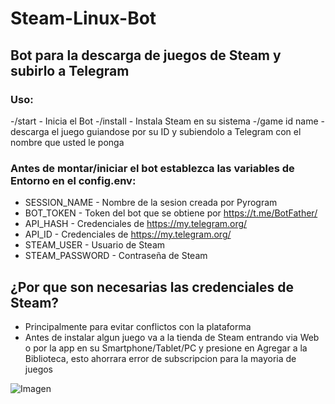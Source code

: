 # Steam-Linux-Bot

## Bot para la descarga de juegos de Steam y subirlo a Telegram
### Uso:

-/start - Inicia el Bot
-/install - Instala Steam en su sistema
-/game id name - descarga el juego guiandose por su ID y subiendolo a Telegram con el nombre que usted le ponga

### Antes de montar/iniciar el bot establezca las variables de Entorno en el config.env:
- SESSION_NAME - Nombre de la sesion creada por Pyrogram
- BOT_TOKEN - Token del bot que se obtiene por https://t.me/BotFather/
- API_HASH - Credenciales de https://my.telegram.org/
- API_ID - Credenciales de https://my.telegram.org/
- STEAM_USER - Usuario de Steam
- STEAM_PASSWORD - Contraseña de Steam

## ¿Por que son necesarias las credenciales de Steam?
- Principalmente para evitar conflictos con la plataforma
- Antes de instalar algun juego va a la tienda de Steam entrando via Web o por la app en su Smartphone/Tablet/PC y presione en Agregar a la Biblioteca, esto ahorrara error de subscripcion para la mayoria de juegos

![Imagen](https://raw.githubusercontent.com/Tnoob-dev/Steam-Linux-Bot/main/image.png)
